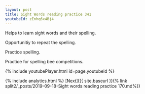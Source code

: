 ```yaml
---
layout: post
title: Sight Words reading practice 341
youtubeId: zEnhq6x4Bj4
---
```

 
 
Helps to learn sight words and their spelling.

Opportunitiy to repeat the spelling. 

Practice spelling. 
 
Practice for spelling bee competitions. 
 
{% include youtubePlayer.html id=page.youtubeId %}
 
 
{% include analytics.html %} 
[Next]({{ site.baseurl }}{% link  split2/_posts/2019-09-18-Sight words reading practice 170.md%})
 
